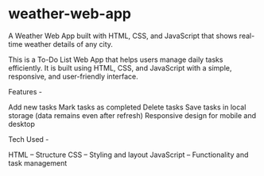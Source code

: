 # weather-web-app
A Weather Web App built with HTML, CSS, and JavaScript that shows real-time weather details of any city.

This is a To-Do List Web App that helps users manage daily tasks efficiently.
It is built using HTML, CSS, and JavaScript with a simple, responsive, and user-friendly interface.

Features -

Add new tasks
Mark tasks as completed
Delete tasks
Save tasks in local storage (data remains even after refresh)
Responsive design for mobile and desktop


Tech Used -

HTML – Structure
CSS – Styling and layout
JavaScript – Functionality and task management

